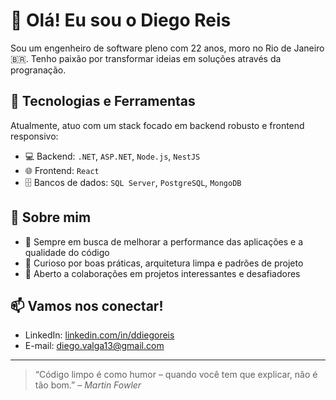 # 👋 Olá! Eu sou o Diego Reis

Sou um engenheiro de software pleno com 22 anos, moro no Rio de Janeiro 🇧🇷. Tenho paixão por transformar ideias em soluções através da progranação.

## 🚀 Tecnologias e Ferramentas

Atualmente, atuo com um stack focado em backend robusto e frontend responsivo:

- 💻 Backend: `.NET`, `ASP.NET`, `Node.js`, `NestJS`
- 🌐 Frontend: `React`
- 🗄️ Bancos de dados: `SQL Server`, `PostgreSQL`, `MongoDB`

## 💼 Sobre mim

- 🎯 Sempre em busca de melhorar a performance das aplicações e a qualidade do código
- 🧠 Curioso por boas práticas, arquitetura limpa e padrões de projeto
- 🤝 Aberto a colaborações em projetos interessantes e desafiadores

## 📫 Vamos nos conectar!

- LinkedIn: [linkedin.com/in/ddiegoreis](https://linkedin.com/in/ddiegoreis)
- E-mail: diego.valga13@gmail.com

---

> “Código limpo é como humor – quando você tem que explicar, não é tão bom.” – *Martin Fowler*
